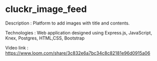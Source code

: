 # cluckr_image_feed

Description  : Platform to add images with title and contents.

Technologies : Web application designed using Express.js, JavaScript, Knex, Postgres, HTML,CSS, Bootstrap

Video link   : https://www.loom.com/share/3c832e6a7bc34c8c82181e96d0915a06
